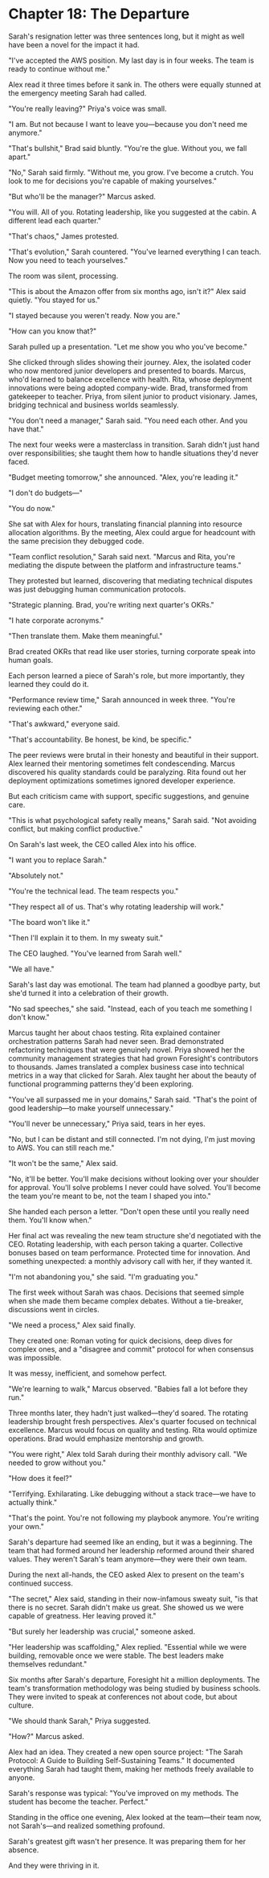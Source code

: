 # Chapter 18: The Departure

Sarah's resignation letter was three sentences long, but it might as well have been a novel for the impact it had.

"I've accepted the AWS position. My last day is in four weeks. The team is ready to continue without me."

Alex read it three times before it sank in. The others were equally stunned at the emergency meeting Sarah had called.

"You're really leaving?" Priya's voice was small.

"I am. But not because I want to leave you—because you don't need me anymore."

"That's bullshit," Brad said bluntly. "You're the glue. Without you, we fall apart."

"No," Sarah said firmly. "Without me, you grow. I've become a crutch. You look to me for decisions you're capable of making yourselves."

"But who'll be the manager?" Marcus asked.

"You will. All of you. Rotating leadership, like you suggested at the cabin. A different lead each quarter."

"That's chaos," James protested.

"That's evolution," Sarah countered. "You've learned everything I can teach. Now you need to teach yourselves."

The room was silent, processing.

"This is about the Amazon offer from six months ago, isn't it?" Alex said quietly. "You stayed for us."

"I stayed because you weren't ready. Now you are."

"How can you know that?"

Sarah pulled up a presentation. "Let me show you who you've become."

She clicked through slides showing their journey. Alex, the isolated coder who now mentored junior developers and presented to boards. Marcus, who'd learned to balance excellence with health. Rita, whose deployment innovations were being adopted company-wide. Brad, transformed from gatekeeper to teacher. Priya, from silent junior to product visionary. James, bridging technical and business worlds seamlessly.

"You don't need a manager," Sarah said. "You need each other. And you have that."

The next four weeks were a masterclass in transition. Sarah didn't just hand over responsibilities; she taught them how to handle situations they'd never faced.

"Budget meeting tomorrow," she announced. "Alex, you're leading it."

"I don't do budgets—"

"You do now."

She sat with Alex for hours, translating financial planning into resource allocation algorithms. By the meeting, Alex could argue for headcount with the same precision they debugged code.

"Team conflict resolution," Sarah said next. "Marcus and Rita, you're mediating the dispute between the platform and infrastructure teams."

They protested but learned, discovering that mediating technical disputes was just debugging human communication protocols.

"Strategic planning. Brad, you're writing next quarter's OKRs."

"I hate corporate acronyms."

"Then translate them. Make them meaningful."

Brad created OKRs that read like user stories, turning corporate speak into human goals.

Each person learned a piece of Sarah's role, but more importantly, they learned they could do it.

"Performance review time," Sarah announced in week three. "You're reviewing each other."

"That's awkward," everyone said.

"That's accountability. Be honest, be kind, be specific."

The peer reviews were brutal in their honesty and beautiful in their support. Alex learned their mentoring sometimes felt condescending. Marcus discovered his quality standards could be paralyzing. Rita found out her deployment optimizations sometimes ignored developer experience.

But each criticism came with support, specific suggestions, and genuine care.

"This is what psychological safety really means," Sarah said. "Not avoiding conflict, but making conflict productive."

On Sarah's last week, the CEO called Alex into his office.

"I want you to replace Sarah."

"Absolutely not."

"You're the technical lead. The team respects you."

"They respect all of us. That's why rotating leadership will work."

"The board won't like it."

"Then I'll explain it to them. In my sweaty suit."

The CEO laughed. "You've learned from Sarah well."

"We all have."

Sarah's last day was emotional. The team had planned a goodbye party, but she'd turned it into a celebration of their growth.

"No sad speeches," she said. "Instead, each of you teach me something I don't know."

Marcus taught her about chaos testing. Rita explained container orchestration patterns Sarah had never seen. Brad demonstrated refactoring techniques that were genuinely novel. Priya showed her the community management strategies that had grown Foresight's contributors to thousands. James translated a complex business case into technical metrics in a way that clicked for Sarah. Alex taught her about the beauty of functional programming patterns they'd been exploring.

"You've all surpassed me in your domains," Sarah said. "That's the point of good leadership—to make yourself unnecessary."

"You'll never be unnecessary," Priya said, tears in her eyes.

"No, but I can be distant and still connected. I'm not dying, I'm just moving to AWS. You can still reach me."

"It won't be the same," Alex said.

"No, it'll be better. You'll make decisions without looking over your shoulder for approval. You'll solve problems I never could have solved. You'll become the team you're meant to be, not the team I shaped you into."

She handed each person a letter. "Don't open these until you really need them. You'll know when."

Her final act was revealing the new team structure she'd negotiated with the CEO. Rotating leadership, with each person taking a quarter. Collective bonuses based on team performance. Protected time for innovation. And something unexpected: a monthly advisory call with her, if they wanted it.

"I'm not abandoning you," she said. "I'm graduating you."

The first week without Sarah was chaos. Decisions that seemed simple when she made them became complex debates. Without a tie-breaker, discussions went in circles.

"We need a process," Alex said finally.

They created one: Roman voting for quick decisions, deep dives for complex ones, and a "disagree and commit" protocol for when consensus was impossible.

It was messy, inefficient, and somehow perfect.

"We're learning to walk," Marcus observed. "Babies fall a lot before they run."

Three months later, they hadn't just walked—they'd soared. The rotating leadership brought fresh perspectives. Alex's quarter focused on technical excellence. Marcus would focus on quality and testing. Rita would optimize operations. Brad would emphasize mentorship and growth.

"You were right," Alex told Sarah during their monthly advisory call. "We needed to grow without you."

"How does it feel?"

"Terrifying. Exhilarating. Like debugging without a stack trace—we have to actually think."

"That's the point. You're not following my playbook anymore. You're writing your own."

Sarah's departure had seemed like an ending, but it was a beginning. The team that had formed around her leadership reformed around their shared values. They weren't Sarah's team anymore—they were their own team.

During the next all-hands, the CEO asked Alex to present on the team's continued success.

"The secret," Alex said, standing in their now-infamous sweaty suit, "is that there is no secret. Sarah didn't make us great. She showed us we were capable of greatness. Her leaving proved it."

"But surely her leadership was crucial," someone asked.

"Her leadership was scaffolding," Alex replied. "Essential while we were building, removable once we were stable. The best leaders make themselves redundant."

Six months after Sarah's departure, Foresight hit a million deployments. The team's transformation methodology was being studied by business schools. They were invited to speak at conferences not about code, but about culture.

"We should thank Sarah," Priya suggested.

"How?" Marcus asked.

Alex had an idea. They created a new open source project: "The Sarah Protocol: A Guide to Building Self-Sustaining Teams." It documented everything Sarah had taught them, making her methods freely available to anyone.

Sarah's response was typical: "You've improved on my methods. The student has become the teacher. Perfect."

Standing in the office one evening, Alex looked at the team—their team now, not Sarah's—and realized something profound.

Sarah's greatest gift wasn't her presence. It was preparing them for her absence.

And they were thriving in it.